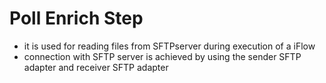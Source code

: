 # Poll Enrich Step

- it is used for reading files from SFTPserver during execution of a iFlow
- connection with SFTP server is achieved by using the sender SFTP adapter and receiver SFTP adapter